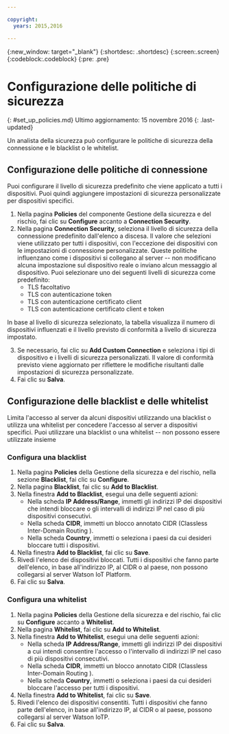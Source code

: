 ```yaml
---

copyright:
  years: 2015,2016

---
```


{:new_window: target="\_blank"}
{:shortdesc: .shortdesc}
{:screen:.screen}
{:codeblock:.codeblock}
{:pre: .pre}

# Configurazione delle politiche di sicurezza
{: #set_up_policies.md}
Ultimo aggiornamento: 15 novembre 2016
{: .last-updated}

Un analista della sicurezza può configurare le politiche di sicurezza della connessione e le blacklist o le whitelist.

## Configurazione delle politiche di connessione 

Puoi configurare il livello di sicurezza predefinito che viene applicato a tutti i dispositivi. Puoi quindi aggiungere impostazioni di sicurezza personalizzate per dispositivi specifici.

1. Nella pagina **Policies** del componente Gestione della sicurezza e del rischio, fai clic su **Configure** accanto a **Connection Security**.
2. Nella pagina **Connection Security**, seleziona il livello di sicurezza della connessione predefinito dall'elenco a discesa. Il valore che selezioni viene utilizzato per tutti i dispositivi, con l'eccezione dei dispositivi con le impostazioni di connessione personalizzate. Queste politiche influenzano come i dispositivi si collegano al server -- non modificano alcuna impostazione sul dispositivo reale o inviano alcun messaggio al dispositivo. Puoi selezionare uno dei seguenti livelli di sicurezza come predefinito:
    - TLS facoltativo
    - TLS con autenticazione token
    - TLS con autenticazione certificato client
    - TLS con autenticazione certificato client e token

In base al livello di sicurezza selezionato, la tabella visualizza il numero di dispositivi influenzati e il livello previsto di conformità a livello di sicurezza impostato.

3. Se necessario, fai clic su **Add Custom Connection** e seleziona i tipi di dispositivo e i livelli di sicurezza personalizzati. Il valore di conformità previsto viene aggiornato per riflettere le modifiche risultanti dalle impostazioni di sicurezza personalizzate.
4. Fai clic su **Salva**.  

## Configurazione delle blacklist e delle whitelist

Limita l'accesso al server da alcuni dispositivi utilizzando una blacklist o utilizza una whitelist per concedere l'accesso al server a dispositivi specifici. Puoi utilizzare una blacklist o una whitelist -- non possono essere utilizzate insieme

### Configura una blacklist

1. Nella pagina **Policies** della Gestione della sicurezza e del rischio, nella sezione **Blacklist**, fai clic su **Configure**.
2. Nella pagina **Blacklist**, fai clic su **Add to Blacklist**.
3. Nella finestra **Add to Blacklist**, esegui una delle seguenti azioni:
    - Nella scheda **IP Address/Range**, immetti gli indirizzi IP dei dispositivi che intendi bloccare o gli intervalli di indirizzi IP nel caso di più dispositivi consecutivi.
    - Nella scheda **CIDR**, immetti un blocco annotato CIDR (Classless Inter-Domain Routing ).
    - Nella scheda **Country**, immetti o seleziona i paesi da cui desideri bloccare tutti i dispositivi.
4. Nella finestra **Add to Blacklist**, fai clic su **Save**.
5. Rivedi l'elenco dei dispositivi bloccati. Tutti i dispositivi che fanno parte dell'elenco, in base all'indirizzo IP, al CIDR o al paese, non possono collegarsi al server Watson IoT Platform.
6. Fai clic su **Salva**.

### Configura una whitelist
1. Nella pagina **Policies** della Gestione della sicurezza e del rischio, fai clic su **Configure** accanto a **Whitelist**.
2. Nella pagina **Whitelist**, fai clic su **Add to Whitelist**.
3. Nella finestra **Add to Whitelist**, esegui una delle seguenti azioni:
    - Nella scheda **IP Address/Range**, immetti gli indirizzi IP dei dispositivi a cui intendi consentire l'accesso o l'intervallo di indirizzi IP nel caso di più dispositivi consecutivi.
    - Nella scheda **CIDR**, immetti un blocco annotato CIDR (Classless Inter-Domain Routing ).
    - Nella scheda **Country**, immetti o seleziona i paesi da cui desideri bloccare l'accesso per tutti i dispositivi. 
4. Nella finestra **Add to Whitelist**, fai clic su **Save**.
5. Rivedi l'elenco dei dispositivi consentiti. Tutti i dispositivi che fanno parte dell'elenco, in base all'indirizzo IP, al CIDR o al paese, possono collegarsi al server Watson IoTP.
6. Fai clic su **Salva**.
